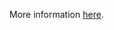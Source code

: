 More information [here](https://docs.prismacloud.io/en/enterprise-edition/policy-reference/aws-policies/aws-general-policies/bc-aws-2-51).
